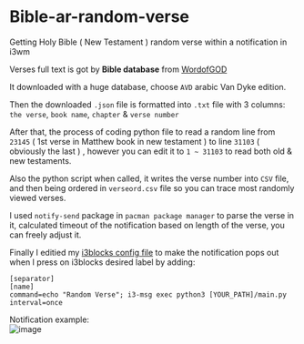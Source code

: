 # Bible-ar-random-verse
Getting Holy Bible ( New Testament ) random verse within a notification in i3wm

Verses full text is got by **Bible database** from [WordofGOD](https://wordofgod.in/wog/2022/01/09/download-arabic-bible-database-and-software-modules-for-android-iphone-and-laptop/)

It downloaded with a huge database, choose `AVD` arabic Van Dyke edition.

Then the downloaded `.json` file is formatted into `.txt` file with 3 columns: 
`the verse`, `book name`, `chapter` & `verse number` 

After that, the process of coding python file to read a random line from `23145` ( 1st verse in Matthew book in new testament ) to line `31103` ( obviously the last ) , however you can edit it to `1 ~ 31103` to read both old & new testaments.

Also the python script when  called, it writes the verse number into `CSV` file, and then being ordered in `verseord.csv` file so you can trace most randomly viewed verses.

I used `notify-send` package in `pacman package manager` to parse the verse in it, calculated timeout of the notification based on length of the verse, you can freely adjust it.

Finally I editied my [i3blocks config file](https://github.com/MateBerg/my_i3wm_i3blocks_configs/blob/main/i3blocks/config) to make the notification pops out when I press on i3blocks desired label by adding:
 ```
 [separator]
[name]
command=echo "Random Verse"; i3-msg exec python3 [YOUR_PATH]/main.py
interval=once
 ```
 Notification example: \
![image](https://user-images.githubusercontent.com/69548206/226843020-cf3c20cf-0e4c-4f7e-9f6d-d5ade0feb18a.png)

 
 
